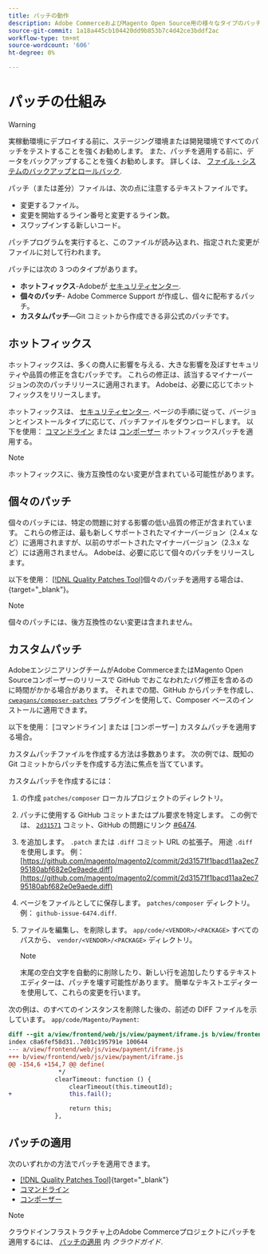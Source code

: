 ```yaml
---
title: パッチの動作
description: Adobe CommerceおよびMagento Open Source用の様々なタイプのパッチとその動作について説明します。
source-git-commit: 1a18a445cb104420dd9b853b7c4d42ce3bddf2ac
workflow-type: tm+mt
source-wordcount: '606'
ht-degree: 0%

---
```



# パッチの仕組み

>[!WARNING]
>
>実稼動環境にデプロイする前に、ステージング環境または開発環境ですべてのパッチをテストすることを強くお勧めします。 また、パッチを適用する前に、データをバックアップすることを強くお勧めします。 詳しくは、 [ファイル・システムのバックアップとロールバック](../../installation/tutorials/backup.md).

パッチ（または差分）ファイルは、次の点に注意するテキストファイルです。

- 変更するファイル。
- 変更を開始するライン番号と変更するライン数。
- スワップインする新しいコード。

パッチプログラムを実行すると、このファイルが読み込まれ、指定された変更がファイルに対して行われます。

パッチには次の 3 つのタイプがあります。

- **ホットフィックス**-Adobeが [セキュリティセンター](https://magento.com/security/patches).
- **個々のパッチ**- Adobe Commerce Support が作成し、個々に配布するパッチ。
- **カスタムパッチ**—Git コミットから作成できる非公式のパッチです。

## ホットフィックス

ホットフィックスは、多くの商人に影響を与える、大きな影響を及ぼすセキュリティや品質の修正を含むパッチです。 これらの修正は、該当するマイナーバージョンの次のパッチリリースに適用されます。 Adobeは、必要に応じてホットフィックスをリリースします。

ホットフィックスは、 [セキュリティセンター](https://magento.com/security/patches). ページの手順に従って、バージョンとインストールタイプに応じて、パッチファイルをダウンロードします。 以下を使用： [コマンドライン](../patches/apply.md#) または [コンポーザー](../patches/apply.md) ホットフィックスパッチを適用する。

>[!NOTE]
>
>ホットフィックスに、後方互換性のない変更が含まれている可能性があります。

## 個々のパッチ

個々のパッチには、特定の問題に対する影響の低い品質の修正が含まれています。 これらの修正は、最も新しくサポートされたマイナーバージョン（2.4.x など）に適用されますが、以前のサポートされたマイナーバージョン（2.3.x など）には適用されません。 Adobeは、必要に応じて個々のパッチをリリースします。

以下を使用： [[!DNL Quality Patches Tool]](https://experienceleague.adobe.com/tools/commerce-quality-patches/index.html)個々のパッチを適用する場合は、{target=&quot;_blank&quot;}。

>[!NOTE]
>
>個々のパッチには、後方互換性のない変更は含まれません。

## カスタムパッチ

AdobeエンジニアリングチームがAdobe CommerceまたはMagento Open Sourceコンポーザーのリリースで GitHub でおこなわれたバグ修正を含めるのに時間がかかる場合があります。 それまでの間、GitHub からパッチを作成し、 [`cweagans/composer-patches`](https://github.com/cweagans/composer-patches/) プラグインを使用して、Composer ベースのインストールに適用できます。

以下を使用： [コマンドライン] または [コンポーザー] カスタムパッチを適用する場合。

カスタムパッチファイルを作成する方法は多数あります。 次の例では、既知の Git コミットからパッチを作成する方法に焦点を当てています。

カスタムパッチを作成するには：

1. の作成 `patches/composer` ローカルプロジェクトのディレクトリ。
1. パッチに使用する GitHub コミットまたはプル要求を特定します。 この例では、 [`2d31571`](https://github.com/magento/magento2/commit/2d31571f1bacd11aa2ec795180abf682e0e9aede) コミット、GitHub の問題にリンク [#6474](https://github.com/magento/magento2/issues/6474).
1. を追加します。 `.patch` または `.diff` コミット URL の拡張子。 用途 `.diff` を使用します。 例： [https://github.com/magento/magento2/commit/2d31571f1bacd11aa2ec795180abf682e0e9aede.diff](https://github.com/magento/magento2/commit/2d31571f1bacd11aa2ec795180abf682e0e9aede.diff)
1. ページをファイルとしてに保存します。 `patches/composer` ディレクトリ。 例： `github-issue-6474.diff`.
1. ファイルを編集し、を削除します。 `app/code/<VENDOR>/<PACKAGE>` すべてのパスから、 `vendor/<VENDOR>/<PACKAGE>` ディレクトリ。

   >[!NOTE]
   >
   >末尾の空白文字を自動的に削除したり、新しい行を追加したりするテキストエディターは、パッチを壊す可能性があります。 簡単なテキストエディターを使用して、これらの変更を行います。

次の例は、のすべてのインスタンスを削除した後の、前述の DIFF ファイルを示しています。 `app/code/Magento/Payment`:

```diff
diff --git a/view/frontend/web/js/view/payment/iframe.js b/view/frontend/web/js/view/payment/iframe.js
index c8a6fef58d31..7d01c195791e 100644
--- a/view/frontend/web/js/view/payment/iframe.js
+++ b/view/frontend/web/js/view/payment/iframe.js
@@ -154,6 +154,7 @@ define(
              */
             clearTimeout: function () {
                 clearTimeout(this.timeoutId);
+                this.fail();

                 return this;
             },
```

## パッチの適用

次のいずれかの方法でパッチを適用できます。

- [[!DNL Quality Patches Tool]](https://experienceleague.adobe.com/tools/commerce-quality-patches/index.html){target=&quot;_blank&quot;}
- [コマンドライン](/help/upgrade/patches/apply.md#command-line)
- [コンポーザー](/help/upgrade/patches/apply.md#composer)

>[!NOTE]
>
>クラウドインフラストラクチャ上のAdobe Commerceプロジェクトにパッチを適用するには、 [パッチの適用](https://devdocs.magento.com/cloud/project/project-patch.html) 内 _クラウドガイド_.
